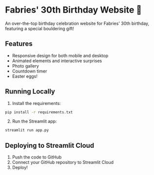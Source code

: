 # Fabries' 30th Birthday Website 🎉

An over-the-top birthday celebration website for Fabries' 30th birthday, featuring a special bouldering gift!

## Features
- Responsive design for both mobile and desktop
- Animated elements and interactive surprises
- Photo gallery
- Countdown timer
- Easter eggs!

## Running Locally
1. Install the requirements:
```bash
pip install -r requirements.txt
```

2. Run the Streamlit app:
```bash
streamlit run app.py
```

## Deploying to Streamlit Cloud
1. Push the code to GitHub
2. Connect your GitHub repository to Streamlit Cloud
3. Deploy!
